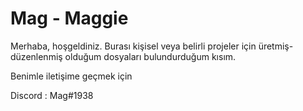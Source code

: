 # Mag - Maggie  

Merhaba, hoşgeldiniz. Burası kişisel veya belirli projeler için üretmiş-düzenlenmiş olduğum dosyaları bulundurduğum kısım.

Benimle iletişime geçmek için


Discord : Mag#1938